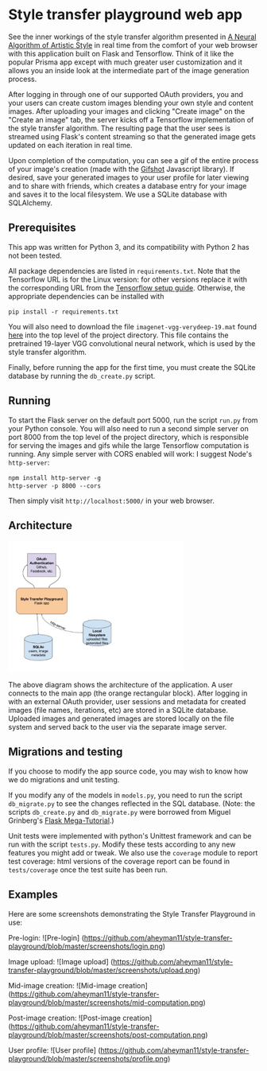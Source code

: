 # Style transfer playground web app

See the inner workings of the style transfer algorithm presented in [A Neural Algorithm of Artistic Style](https://arxiv.org/pdf/1508.06576v2.pdf) in real time from the comfort of your web browser with this application built on Flask and Tensorflow. Think of it like the popular Prisma app except with much greater user customization and it allows you an inside look at the intermediate part of the image generation process.

After logging in through one of our supported OAuth providers, you and your users can create custom images blending your own style and content images. After uploading your images and clicking "Create image" on the "Create an image" tab, the server kicks off a Tensorflow implementation of the style transfer algorithm. The resulting page that the user sees is streamed using Flask's content streaming so that the generated image gets updated on each iteration in real time.

Upon completion of the computation, you can see a gif of the entire process of your image's creation (made with the [Gifshot](https://github.com/yahoo/gifshot) Javascript library). If desired, save your generated images to your user profile for later viewing and to share with friends, which creates a database entry for your image and saves it to the local filesystem. We use a SQLite database with SQLAlchemy.

## Prerequisites

This app was written for Python 3, and its compatibility with Python 2 has not been tested.

All package dependencies are listed in `requirements.txt`. Note that the Tensorflow URL is for the Linux version: for other versions replace it with the corresponding URL from the [Tensorflow setup guide](https://www.tensorflow.org/versions/r0.11/get_started/os_setup.html). Otherwise, the appropriate dependencies can be installed with
```
pip install -r requirements.txt
```

You will also need to download the file `imagenet-vgg-verydeep-19.mat` found [here](http://www.vlfeat.org/matconvnet/pretrained/) into the top level of the project directory. This file contains the pretrained 19-layer VGG convolutional neural network, which is used by the style transfer algorithm.

Finally, before running the app for the first time, you must create the SQLite database by running the `db_create.py` script.

## Running
To start the Flask server on the default port 5000, run the script `run.py` from your Python console. You will also need to run a second simple server on port 8000 from the top level of the project directory, which is responsible for serving the images and gifs while the large Tensorflow computation is running. Any simple server with CORS enabled will work: I suggest Node's `http-server`:
```
npm install http-server -g
http-server -p 8000 --cors
```

Then simply visit `http://localhost:5000/` in your web browser.

## Architecture
<img src="https://github.com/aheyman11/style-transfer-playground/raw/master/screenshots/architecture.jpg" alt="Architecture" style="max-width:70%;">

The above diagram shows the architecture of the application. A user connects to the main app (the orange rectangular block). After logging in with an external OAuth provider, user sessions and metadata for created images (file names, iterations, etc) are stored in a SQLite database. Uploaded images and generated images are stored locally on the file system and served back to the user via the separate image server.

## Migrations and testing
If you choose to modify the app source code, you may wish to know how we do migrations and unit testing.

If you modify any of the models in `models.py`, you need to run the script `db_migrate.py` to see the changes reflected in the SQL database. (Note: the scripts `db_create.py` and `db_migrate.py` were borrowed from Miguel Grinberg's [Flask Mega-Tutorial](https://blog.miguelgrinberg.com/post/the-flask-mega-tutorial-part-i-hello-world).)

Unit tests were implemented with python's Unittest framework and can be run with the script `tests.py`. Modify these tests according to any new features you might add or tweak. We also use the `coverage` module to report test coverage: html versions of the coverage report can be found in `tests/coverage` once the test suite has been run.

## Examples
Here are some screenshots demonstrating the Style Transfer Playground in use:

Pre-login:
![Pre-login]
(https://github.com/aheyman11/style-transfer-playground/blob/master/screenshots/login.png)

Image upload:
![Image upload]
(https://github.com/aheyman11/style-transfer-playground/blob/master/screenshots/upload.png)

Mid-image creation:
![Mid-image creation]
(https://github.com/aheyman11/style-transfer-playground/blob/master/screenshots/mid-computation.png)

Post-image creation:
![Post-image creation]
(https://github.com/aheyman11/style-transfer-playground/blob/master/screenshots/post-computation.png)

User profile:
![User profile]
(https://github.com/aheyman11/style-transfer-playground/blob/master/screenshots/profile.png)
